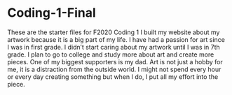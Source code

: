 # Coding-1-Final
 These are the starter files for F2020 Coding 1
I built my website about my artwork because it is a big part of my life. I have had a passion for art since I was in first grade. I didn’t start caring about my artwork until I was in 7th grade. I plan to go to college and study more about art and create more pieces. One of my biggest supporters is my dad. Art is not just a hobby for me, it is a distraction from the outside world. I might not spend every hour or every day creating something but when I do, I put all my effort into the piece. 

